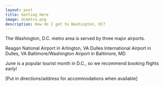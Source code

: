 ```yaml
---
layout: post
title: Getting Here
image: dcmetro.png
description: How do I get to Washington, DC?
---
```


The Washington, D.C. metro area is served by three major airports. 

Reagan National Airport in Arlington, VA
Dulles International Airport in Dulles, VA
Baltimore/Washington Airport in Baltimore, MD

June is a popular tourist month in D.C., so we recommend booking flights early!

[Put in directions/address for accommodations when available]